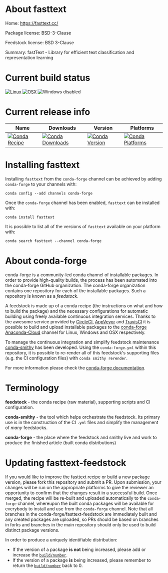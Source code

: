 About fasttext
==============

Home: https://fasttext.cc/

Package license: BSD-3-Clause

Feedstock license: BSD 3-Clause

Summary: fastText - Library for efficient text classification and representation learning



Current build status
====================

[![Linux](https://img.shields.io/circleci/project/github/conda-forge/fasttext-feedstock/master.svg?label=Linux)](https://circleci.com/gh/conda-forge/fasttext-feedstock)
[![OSX](https://img.shields.io/travis/conda-forge/fasttext-feedstock/master.svg?label=macOS)](https://travis-ci.org/conda-forge/fasttext-feedstock)
![Windows disabled](https://img.shields.io/badge/Windows-disabled-lightgrey.svg)

Current release info
====================

| Name | Downloads | Version | Platforms |
| --- | --- | --- | --- |
| [![Conda Recipe](https://img.shields.io/badge/recipe-fasttext-green.svg)](https://anaconda.org/conda-forge/fasttext) | [![Conda Downloads](https://img.shields.io/conda/dn/conda-forge/fasttext.svg)](https://anaconda.org/conda-forge/fasttext) | [![Conda Version](https://img.shields.io/conda/vn/conda-forge/fasttext.svg)](https://anaconda.org/conda-forge/fasttext) | [![Conda Platforms](https://img.shields.io/conda/pn/conda-forge/fasttext.svg)](https://anaconda.org/conda-forge/fasttext) |

Installing fasttext
===================

Installing `fasttext` from the `conda-forge` channel can be achieved by adding `conda-forge` to your channels with:

```
conda config --add channels conda-forge
```

Once the `conda-forge` channel has been enabled, `fasttext` can be installed with:

```
conda install fasttext
```

It is possible to list all of the versions of `fasttext` available on your platform with:

```
conda search fasttext --channel conda-forge
```


About conda-forge
=================

conda-forge is a community-led conda channel of installable packages.
In order to provide high-quality builds, the process has been automated into the
conda-forge GitHub organization. The conda-forge organization contains one repository
for each of the installable packages. Such a repository is known as a *feedstock*.

A feedstock is made up of a conda recipe (the instructions on what and how to build
the package) and the necessary configurations for automatic building using freely
available continuous integration services. Thanks to the awesome service provided by
[CircleCI](https://circleci.com/), [AppVeyor](http://www.appveyor.com/)
and [TravisCI](https://travis-ci.org/) it is possible to build and upload installable
packages to the [conda-forge](https://anaconda.org/conda-forge)
[Anaconda-Cloud](http://docs.anaconda.org/) channel for Linux, Windows and OSX respectively.

To manage the continuous integration and simplify feedstock maintenance
[conda-smithy](http://github.com/conda-forge/conda-smithy) has been developed.
Using the ``conda-forge.yml`` within this repository, it is possible to re-render all of
this feedstock's supporting files (e.g. the CI configuration files) with ``conda smithy rerender``.

For more information please check the [conda-forge documentation](https://conda-forge.org/docs/).

Terminology
===========

**feedstock** - the conda recipe (raw material), supporting scripts and CI configuration.

**conda-smithy** - the tool which helps orchestrate the feedstock.
                   Its primary use is in the construction of the CI ``.yml`` files
                   and simplify the management of *many* feedstocks.

**conda-forge** - the place where the feedstock and smithy live and work to
                  produce the finished article (built conda distributions)


Updating fasttext-feedstock
===========================

If you would like to improve the fasttext recipe or build a new
package version, please fork this repository and submit a PR. Upon submission,
your changes will be run on the appropriate platforms to give the reviewer an
opportunity to confirm that the changes result in a successful build. Once
merged, the recipe will be re-built and uploaded automatically to the
`conda-forge` channel, whereupon the built conda packages will be available for
everybody to install and use from the `conda-forge` channel.
Note that all branches in the conda-forge/fasttext-feedstock are
immediately built and any created packages are uploaded, so PRs should be based
on branches in forks and branches in the main repository should only be used to
build distinct package versions.

In order to produce a uniquely identifiable distribution:
 * If the version of a package **is not** being increased, please add or increase
   the [``build/number``](http://conda.pydata.org/docs/building/meta-yaml.html#build-number-and-string).
 * If the version of a package **is** being increased, please remember to return
   the [``build/number``](http://conda.pydata.org/docs/building/meta-yaml.html#build-number-and-string)
   back to 0.